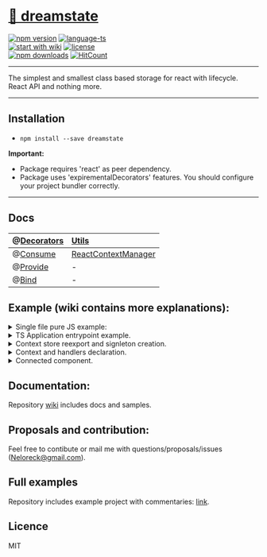 # <a href='https://www.npmjs.com/package/dreamstate'> 🗻 dreamstate </a>

[![npm version](https://img.shields.io/npm/v/dreamstate.svg?style=flat-square)](https://www.npmjs.com/package/dreamstate)
[![language-ts](https://img.shields.io/badge/language-typescript%3A%20100%25-blue.svg?style=flat)](https://github.com/Neloreck/redux-cbd/search?l=typescript)<br/>
[![start with wiki](https://img.shields.io/badge/docs-wiki-blue.svg?style=flat)](https://github.com/Neloreck/dreamstate/wiki)
[![license](https://img.shields.io/badge/license-MIT-blue.svg?style=flat)](https://github.com/Neloreck/redux-cbd/blob/master/LICENSE)
<br/>
[![npm downloads](https://img.shields.io/npm/dt/dreamstate.svg?style=flat-square)](https://www.npmjs.com/package/dreamstate)
[![HitCount](http://hits.dwyl.com/neloreck/dreamstate.svg)](http://hits.dwyl.com/neloreck/dreamstate)

<hr/>

The simplest and smallest class based storage for react with lifecycle. <br/>
React API and nothing more.

<hr/>

## Installation

- `npm install --save dreamstate`

<b>Important:</b>
- Package requires 'react' as peer dependency.
- Package uses 'expirementalDecorators' features. You should configure your project bundler correctly.

<hr/>

## Docs

| @[Decorators](https://github.com/Neloreck/dreamstate/wiki/Decorators)| [Utils](https://github.com/Neloreck/dreamstate/wiki/Utils)|
| :------------- | :------------- |
| @[Consume](https://github.com/Neloreck/dreamstate/wiki/@Consume) | [ReactContextManager](https://github.com/Neloreck/dreamstate/wiki/ReactContextManager) |
| @[Provide](https://github.com/Neloreck/dreamstate/wiki/@Provide) | - |
| @[Bind](https://github.com/Neloreck/dreamstate/wiki/@Bind) | - |


## Example (wiki contains more explanations):


<details><summary>Single file pure JS example:</summary>
<p>
    
```javascript jsx
import * as React from 'react';
import { PureComponent } from 'react';
import { render } from 'react-dom';

import { Bind, Consume, Provide, ReactContextManager } from 'dreamstate';

// Context store creation.
export class AuthContext extends ReactContextManager {

  // Wrap your actions and state separately to avoid naming collisions.
  context = {
    authActions: {
      switchAuthStatus: this.switchAuthStatus,
      randomizeUserAsync: this.randomizeUserAsync,
      randomizeUser: this.randomizeUser
    },
    authState: {
      isAuthenticated: true,
      user: 'initial'
    }
  };

  setState = ReactContextManager.getSetter(this, 'authState');

  // Bind decorator. Arrow functions-methods/.bind(this) or lambdas can be used for binding too.
  @Bind()
  switchAuthStatus() {
    this.setState({ isAuthenticated: !this.context.authState.isAuthenticated });
  };

  @Bind()
  randomizeUser() {
    this.setState({ user: 'user-' + Math.floor(Math.random() * 100) });
  };

  @Bind()
  randomizeUserAsync() {
    return new Promise((resolve) => {
      setTimeout(() => {
        this.setState({ user: 'user-' + Math.floor(Math.random() * 10000) });
        resolve();
      }, 3000)
    });
  };

  // First provider mounted.
  onProvisionStarted() {
    console.info('Data provision started.');
  }

  // Context was updated.
  afterUpdate() {
    console.info('Data updated:', this.context.authState);
  }

}

// Singleton instance. Should be located in some kind of stores 'index' module file.
const authContext = new AuthContext();

// Context consuming component with reactive subscription.
@Consume(authContext)
export class MainView extends PureComponent {

  paddingStyle = { padding: '10px' };

  render() {

    const {
      label,
      authState: { user, isAuthenticated },
      authActions: { randomizeUser, randomizeUserAsync, switchAuthStatus }
    } = this.props;

    return (
      <div style={this.paddingStyle}>

        <div> External prop value: '{ label }' </div>

        <div style={this.paddingStyle}>
          <span>USERNAME: </span> {user} <br/>
          <span>AUTHENTICATED: </span>  {isAuthenticated.toString()} <br/>
        </div>

        <div style={this.paddingStyle}>
          <button onClick={switchAuthStatus}>Switch Authentication Status</button>
          <button onClick={randomizeUserAsync}>Randomize User Async</button>
          <button onClick={randomizeUser}>Randomize User</button>
        </div>

      </div>
    );
  }

}

// Component with provider. All consumers should be under it in the react-dom tree.
@Provide(authContext)
export class Application extends PureComponent {

  render() {

    const { children } = this.props;

    return children;
  }

}

// Render into DOM.
render(
  <Application>
    <MainView label={ 'First item with consumer.'}/>
    <MainView label={ 'Second item with consumer.'}/>
  </Application>,
  document.getElementById('application-root')
);

```
</p>
</details>

<details><summary>TS Application entrypoint example.</summary>
<p>
    
```typescript jsx
import * as React from "react";
import { render } from "react-dom";

import { MainView, IMainViewExternalProps } from "./view/MainView";

render(
  <div>

    <h2> Both components are connected to the same store, so they are in total sync: </h2>

    <MainView someLabelFromExternalProps={"First component."} {...{} as IMainViewExternalProps}/>
    <MainView someLabelFromExternalProps={"Second component."} {...{} as IMainViewExternalProps}/>

  </div>,
  document.getElementById("application-root")
);

```

</p>
</details>

<details><summary>Context store reexport and signleton creation.</summary>
<p>
    
```typescript jsx
import { AuthContextManager } from "./AuthContextManager";
import { DataContextManager } from "./DataContextManager";

export * from "./AuthContextManager";
export * from "./DataContextManager";

export const authContextManager: AuthContextManager = new AuthContextManager();
export const dataContextManager: DataContextManager = new DataContextManager();
```

</p>
</details>

<details><summary>Context and handlers declaration.</summary>
<p>
    
```typescript jsx
import { Bind, ReactContextManager } from "dreamstate";

/*
 * Context manager state declaration.
 * You can inject it into your component props type later.
 */

export interface IAuthContext {
  authActions: {
    setUser: (user: string) => void;
    setUserAsync: () => Promise<void>;
    changeAuthenticationStatus: () => void;
  };
  authState: {
    isAuthenticated: boolean;
    user: string;
  };
}

/*
 * Manager class example, single store for app data.
 * Allows to create consumers/providers components or to use decorators for injection.
 *
 * Also, you can store something inside of it (additional props, static etc...) instead of modifying state each time.
 */
export class AuthContextManager extends ReactContextManager<IAuthContext> {

  private static ASYNC_USER_CHANGE_DELAY: number = 3000;

  // Default context state.
  protected readonly context: IAuthContext = {
    // Some kind of handlers.
    authActions: {
      changeAuthenticationStatus: this.changeAuthenticationStatus,
      setUserAsync: this.setUserAsync,
      setUser: this.setUser
    },
    // Provided storage.
    authState: {
      isAuthenticated: true,
      user: "anonymous"
    }
  };

  private setContext = ReactContextManager.getSetter(this, "authState");

  @Bind()
  public changeAuthenticationStatus(): void {
    this.setContext({ isAuthenticated: !this.context.authState.isAuthenticated });
  }

  @Bind()
  public setUser(user: string): void {
    this.setContext({ user });
  }

  @Bind()
  public setUserAsync(): Promise<void> {
    return new Promise((resolve) => {
      setTimeout(() => {
        this.setContext({ user: "user-" + Math.floor(Math.random() * 10000) });
        resolve();
      }, AuthContextManager.ASYNC_USER_CHANGE_DELAY)
    });
  }

}

```

</p>
</details>

<details><summary>Connected component.</summary>
<p>
  
```typescript jsx
import { Consume, Provide } from "dreamstate";
import * as React from "react";
import { PureComponent, ReactNode } from "react";

// Store related things.
import { authContextManager, dataContextManager, IAuthContext, IDataContext } from "../data";


// Props typing: own, injected and bundled props. You should know what has to be declared manually.
export interface IMainViewOwnProps { someLabelFromExternalProps: string; }
export interface IMainViewExternalProps extends IAuthContext, IDataContext {}
export interface IMainViewProps extends IMainViewExternalProps, IMainViewOwnProps {}

// Component related.
@Provide(authContextManager, dataContextManager)
@Consume(authContextManager, dataContextManager)
export class MainView extends PureComponent<IMainViewProps> {

  public render(): ReactNode {

    const {
      // Own prop.
      someLabelFromExternalProps,
      // Get, what you need form injected props.
      dataState: {value},
      dataActions: {setValue},
      authState: {user, isAuthenticated},
      authActions: {setUser, setUserAsync, changeAuthenticationStatus}
    } = this.props;

    const rootStyle = { border: "2px black solid", margin: 12, padding: 12 };
    const sectionStyle = { padding: 8 };

    return (
      <div style={rootStyle}>

        <div> External prop value: '{ someLabelFromExternalProps }' </div>

        <div style={sectionStyle}>

          <h5> Auth context: </h5>
          <span>USERNAME: </span> {user} <br/>
          <span>AUTHENTICATED: </span>  {isAuthenticated.toString()} <br/>
  
          <button onClick={changeAuthenticationStatus}>Change Authentication Status</button>
          <button onClick={setUserAsync}>Randomize User Async</button>
          <button onClick={() => setUser("user-" + Math.floor(Math.random() * 100))}>Randomize User</button>
       
        </div>

        <div style={sectionStyle}>

          <h5> Data context: </h5>
          <span>VALUE: </span> {value} <br/>

          <button onClick={() => setValue("value-" + Math.floor(Math.random() * 100))}>Randomize Value</button>

        </div>

      </div>
    );
  }

}

```
</p>
</details>


## Documentation:

Repository [wiki](https://github.com/Neloreck/dreamstate/wiki) includes docs and samples. <br/>

## Proposals and contribution:

Feel free to contibute or mail me with questions/proposals/issues (Neloreck@gmail.com). <br/>

## Full examples

Repository includes example project with commentaries: <a href='https://github.com/Neloreck/dreamstate/tree/master/examples'>link</a>. <br/>

## Licence

MIT
